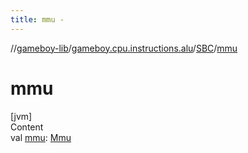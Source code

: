 ```yaml
---
title: mmu -
---
```

//[gameboy-lib](../../index.md)/[gameboy.cpu.instructions.alu](../index.md)/[SBC](index.md)/[mmu](mmu.md)



# mmu  
[jvm]  
Content  
val [mmu](mmu.md): [Mmu](../../gameboy.memory/-mmu/index.md)  




